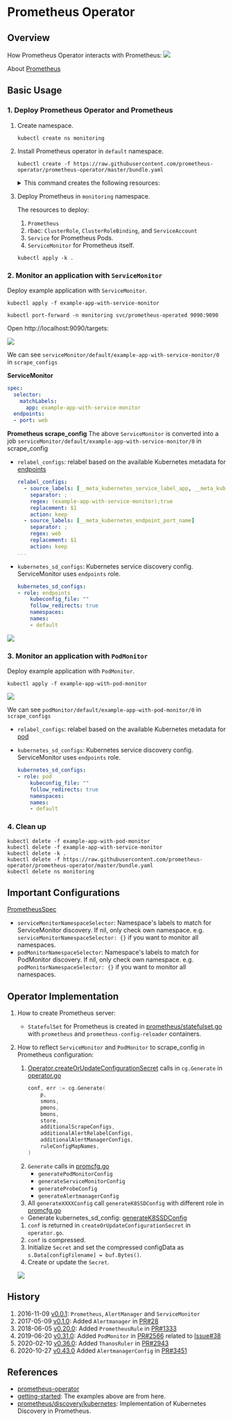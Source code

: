 # Prometheus Operator
## Overview

How Prometheus Operator interacts with Prometheus:
![](docs/prometheus-operator.drawio.svg)

About [Prometheus](../prometheus)
## Basic Usage

### 1. Deploy Prometheus Operator and Prometheus

1. Create namespace.

    ```
    kubectl create ns monitoring
    ```

1. Install Prometheus operator in `default` namespace.

    ```
    kubectl create -f https://raw.githubusercontent.com/prometheus-operator/prometheus-operator/master/bundle.yaml
    ```

    <details><summary>This command creates the following resources:</summary>

    1. 8 CRDs:
        1. `AlertmanagerConfig`
        1. `Alertmanager`
        1. `PodMonitor`
        1. `Probe`
        1. `Prometheus`
        1. `PrometheusRule`
        1. `ServiceMonitor`
        1. `ThanosRuler`
    1. `ClusterRoleBinding` & `ClusterRole`: `prometheus-operator`
    1. `Deployment`: `prometheus-operator`
    1. `ServiceAccount`: `prometheus-operator`
    1. `Service`: `prometheus-operator`

    </details>

1. Deploy Prometheus in `monitoring` namespace.

    The resources to deploy:
    1. `Prometheus`
    1. rbac: `ClusterRole`, `ClusterRoleBinding`, and `ServiceAccount`
    1. `Service` for Prometheus Pods.
    1. `ServiceMonitor` for Prometheus itself.

    ```
    kubectl apply -k .
    ```

### 2. Monitor an application with `ServiceMonitor`

Deploy example application with `ServiceMonitor`.

```
kubectl apply -f example-app-with-service-monitor
```

```
kubectl port-forward -n monitoring svc/prometheus-operated 9090:9090
```

Open http://localhost:9090/targets:

![](docs/service-monitor-target.png)

We can see `serviceMonitor/default/example-app-with-service-monitor/0` in `scrape_configs`

**ServiceMonitor**

```yaml
spec:
  selector:
    matchLabels:
      app: example-app-with-service-monitor
  endpoints:
  - port: web
```

**Prometheus scrape_config**
The above `ServiceMonitor` is converted into a job `serviceMonitor/default/example-app-with-service-monitor/0` in scrape_config
- `relabel_configs`: relabel based on the available Kubernetes metadata for [endpoints](https://prometheus.io/docs/prometheus/latest/configuration/configuration/#endpoints)
    ```yaml
    relabel_configs:
      - source_labels: [__meta_kubernetes_service_label_app, __meta_kubernetes_service_labelpresent_app]
        separator: ;
        regex: (example-app-with-service-monitor);true
        replacement: $1
        action: keep
      - source_labels: [__meta_kubernetes_endpoint_port_name]
        separator: ;
        regex: web
        replacement: $1
        action: keep
    ...
    ```
- `kubernetes_sd_configs`: Kubernetes service discovery config. ServiceMonitor uses `endpoints` role.

    ```yaml
    kubernetes_sd_configs:
    - role: endpoints
        kubeconfig_file: ""
        follow_redirects: true
        namespaces:
        names:
        - default
    ```

![](https://github.com/prometheus-operator/prometheus-operator/blob/main/Documentation/custom-metrics-elements.png?raw=true)

### 3. Monitor an application with `PodMonitor`

Deploy example application with `PodMonitor`.

```
kubectl apply -f example-app-with-pod-monitor
```

![](docs/pod-monitor-target.png)

We can see `podMonitor/default/example-app-with-pod-monitor/0` in `scrape_configs`

- `relabel_configs`: relabel based on the available Kubernetes metadata for [pod](https://prometheus.io/docs/prometheus/latest/configuration/configuration/#pod)
- `kubernetes_sd_configs`: Kubernetes service discovery config. ServiceMonitor uses `endpoints` role.

    ```yaml
    kubernetes_sd_configs:
    - role: pod
        kubeconfig_file: ""
        follow_redirects: true
        namespaces:
        names:
        - default
    ```

### 4. Clean up

```
kubectl delete -f example-app-with-pod-monitor
kubectl delete -f example-app-with-service-monitor
kubectl delete -k .
kubectl delete -f https://raw.githubusercontent.com/prometheus-operator/prometheus-operator/master/bundle.yaml
kubectl delete ns monitoring
```
## Important Configurations

[PrometheusSpec](https://github.com/prometheus-operator/prometheus-operator/blob/master/Documentation/api.md#prometheusspec)

- `serviceMonitorNamespaceSelector`: Namespace's labels to match for ServiceMonitor discovery. If nil, only check own namespace. e.g. `serviceMonitorNamespaceSelector: {}` if you want to monitor all namespaces.
- `podMonitorNamespaceSelector`: Namespace's labels to match for PodMonitor discovery. If nil, only check own namespace. e.g. `podMonitorNamespaceSelector: {}` if you want to monitor all namespaces.


## Operator Implementation

1. How to create Prometheus server:
    - `StatefulSet` for Prometheus is created in [prometheus/statefulset.go](https://github.com/prometheus-operator/prometheus-operator/blob/023feeca9d01be2fb114e0a6b7ffa67a5928de08/pkg/prometheus/statefulset.go#L919-L950) with `prometheus` and `prometheus-config-reloader` containers.
1. How to reflect `ServiceMonitor` and `PodMonitor` to scrape_config in Prometheus configuration:
    1. [Operator.createOrUpdateConfigurationSecret]() calls in `cg.Generate` in [operator.go](https://github.com/prometheus-operator/prometheus-operator/blob/24473006a5fe923e08c980f97afc15c1d4b674b7/pkg/prometheus/operator.go#L1622-L1632)
        ```go
        conf, err := cg.Generate(
            p,
            smons,
            pmons,
            bmons,
            store,
            additionalScrapeConfigs,
            additionalAlertRelabelConfigs,
            additionalAlertManagerConfigs,
            ruleConfigMapNames,
        )
        ```
    1. `Generate` calls in [promcfg.go](https://github.com/prometheus-operator/prometheus-operator/blob/24473006a5fe923e08c980f97afc15c1d4b674b7/pkg/prometheus/promcfg.go)
        - `generatePodMonitorConfig`
        - `generateServiceMonitorConfig`
        - `generateProbeConfig`
        - `generateAlertmanagerConfig`
    1. All `generateXXXXConfig` call `generateK8SSDConfig` with different role in [promcfg.go](https://github.com/prometheus-operator/prometheus-operator/blob/24473006a5fe923e08c980f97afc15c1d4b674b7/pkg/prometheus/promcfg.go)
    - Generate kubernetes_sd_config: [generateK8SSDConfig](https://github.com/prometheus-operator/prometheus-operator/blob/24473006a5fe923e08c980f97afc15c1d4b674b7/pkg/prometheus/promcfg.go#L1437-L1494)
    1. `conf` is returned in `createOrUpdateConfigurationSecret` in `operator.go`.
    1. `conf` is compressed.
    1. Initialize `Secret` and set the compressed configData as `s.Data[configFilename] = buf.Bytes()`.
    1. Create or update the `Secret`.

    ![](docs/service-monitor-to-configuration.drawio.svg)

## History

1. 2016-11-09 [v0.0.1](https://github.com/prometheus-operator/prometheus-operator/tree/v0.0.1): `Prometheus`, `AlertManager` and `ServiceMonitor`
1. 2017-05-09 [v0.1.0](https://github.com/prometheus-operator/prometheus-operator/tree/v0.9.0): Added `Alertmanager` in [PR#28](https://github.com/prometheus-operator/prometheus-operator/pull/28)
1. 2018-06-05 [v0.20.0](https://github.com/prometheus-operator/prometheus-operator/releases/tag/v0.20.0): Added `PrometheusRule` in [PR#1333](https://github.com/prometheus-operator/prometheus-operator/pull/1333)
1. 2019-06-20 [v0.31.0](https://github.com/prometheus-operator/prometheus-operator/releases/tag/v0.31.0): Added `PodMonitor` in [PR#2566](https://github.com/prometheus-operator/prometheus-operator/pull/2566) related to [Issue#38](https://github.com/prometheus-operator/prometheus-operator/issues/38)
1. 2020-02-10 [v0.36.0](https://github.com/prometheus-operator/prometheus-operator/releases/tag/v0.36.0): Added `ThanosRuler` in [PR#2943](https://github.com/prometheus-operator/prometheus-operator/pull/2943)
1. 2020-10-27 [v0.43.0](https://github.com/prometheus-operator/prometheus-operator/releases/tag/v0.43.0) Added `AlertmanagerConfig` in [PR#3451](https://github.com/prometheus-operator/prometheus-operator/pull/3451)

## References

- [prometheus-operator](https://github.com/prometheus-operator/prometheus-operator/)
- [getting-started](https://github.com/prometheus-operator/prometheus-operator/tree/master/example/user-guides/getting-started): The examples above are from here.
- [prometheus/discovery/kubernetes](https://github.com/prometheus/prometheus/tree/main/discovery/kubernetes): Implementation of Kubernetes Discovery in Prometheus.
